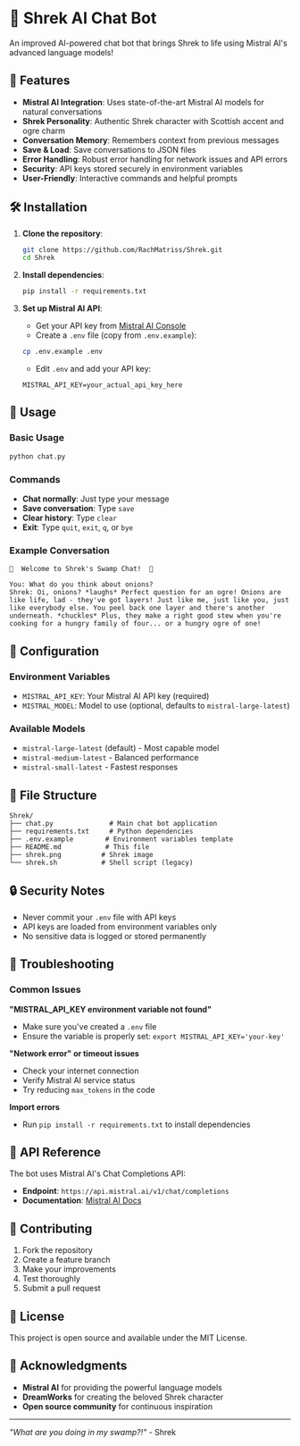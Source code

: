# 🏰 Shrek AI Chat Bot

An improved AI-powered chat bot that brings Shrek to life using Mistral AI's advanced language models!

## 🚀 Features

- **Mistral AI Integration**: Uses state-of-the-art Mistral AI models for natural conversations
- **Shrek Personality**: Authentic Shrek character with Scottish accent and ogre charm
- **Conversation Memory**: Remembers context from previous messages
- **Save & Load**: Save conversations to JSON files
- **Error Handling**: Robust error handling for network issues and API errors
- **Security**: API keys stored securely in environment variables
- **User-Friendly**: Interactive commands and helpful prompts

## 🛠️ Installation

1. **Clone the repository**:
   ```bash
   git clone https://github.com/RachMatriss/Shrek.git
   cd Shrek
   ```

2. **Install dependencies**:
   ```bash
   pip install -r requirements.txt
   ```

3. **Set up Mistral AI API**:
   - Get your API key from [Mistral AI Console](https://console.mistral.ai/)
   - Create a `.env` file (copy from `.env.example`):
   ```bash
   cp .env.example .env
   ```
   - Edit `.env` and add your API key:
   ```
   MISTRAL_API_KEY=your_actual_api_key_here
   ```

## 🎯 Usage

### Basic Usage
```bash
python chat.py
```

### Commands
- **Chat normally**: Just type your message
- **Save conversation**: Type `save`
- **Clear history**: Type `clear`
- **Exit**: Type `quit`, `exit`, `q`, or `bye`

### Example Conversation
```
🏰  Welcome to Shrek's Swamp Chat!  🏰

You: What do you think about onions?
Shrek: Oi, onions? *laughs* Perfect question for an ogre! Onions are like life, lad - they've got layers! Just like me, just like you, just like everybody else. You peel back one layer and there's another underneath. *chuckles* Plus, they make a right good stew when you're cooking for a hungry family of four... or a hungry ogre of one!
```

## 🔧 Configuration

### Environment Variables
- `MISTRAL_API_KEY`: Your Mistral AI API key (required)
- `MISTRAL_MODEL`: Model to use (optional, defaults to `mistral-large-latest`)

### Available Models
- `mistral-large-latest` (default) - Most capable model
- `mistral-medium-latest` - Balanced performance
- `mistral-small-latest` - Fastest responses

## 📁 File Structure
```
Shrek/
├── chat.py              # Main chat bot application
├── requirements.txt     # Python dependencies
├── .env.example        # Environment variables template
├── README.md           # This file
├── shrek.png          # Shrek image
└── shrek.sh           # Shell script (legacy)
```

## 🔒 Security Notes

- Never commit your `.env` file with API keys
- API keys are loaded from environment variables only
- No sensitive data is logged or stored permanently

## 🐛 Troubleshooting

### Common Issues

**"MISTRAL_API_KEY environment variable not found"**
- Make sure you've created a `.env` file
- Ensure the variable is properly set: `export MISTRAL_API_KEY='your-key'`

**"Network error" or timeout issues**
- Check your internet connection
- Verify Mistral AI service status
- Try reducing `max_tokens` in the code

**Import errors**
- Run `pip install -r requirements.txt` to install dependencies

## 📝 API Reference

The bot uses Mistral AI's Chat Completions API:
- **Endpoint**: `https://api.mistral.ai/v1/chat/completions`
- **Documentation**: [Mistral AI Docs](https://docs.mistral.ai/)

## 🤝 Contributing

1. Fork the repository
2. Create a feature branch
3. Make your improvements
4. Test thoroughly
5. Submit a pull request

## 📄 License

This project is open source and available under the MIT License.

## 🙏 Acknowledgments

- **Mistral AI** for providing the powerful language models
- **DreamWorks** for creating the beloved Shrek character
- **Open source community** for continuous inspiration

---

*"What are you doing in my swamp?!"* - Shrek
